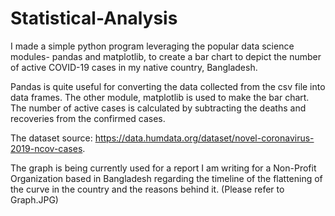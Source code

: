 # Statistical-Analysis

I made a simple python program leveraging the popular data science modules- pandas and matplotlib, to create a bar chart to depict the number of active COVID-19 cases in my native country, Bangladesh. 

Pandas is quite useful for converting the data collected from the csv file into data frames. The other module, matplotlib is used to make the bar chart.
The number of active cases is calculated by subtracting the deaths and recoveries from the confirmed cases.

The dataset source: https://data.humdata.org/dataset/novel-coronavirus-2019-ncov-cases. 

The graph is being currently used for a report I am writing for a Non-Profit Organization based in Bangladesh regarding the timeline of the flattening of the curve in the country and the reasons behind it. (Please refer to Graph.JPG)
